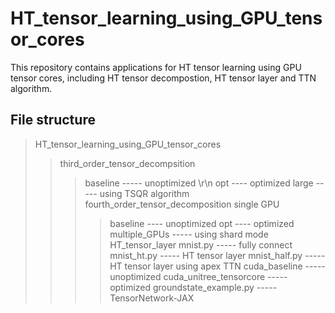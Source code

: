 # HT_tensor_learning_using_GPU_tensor_cores
This repository contains applications for HT tensor learning using GPU tensor cores, including HT tensor decompostion, HT tensor layer and TTN algorithm. 

## File structure

> HT_tensor_learning_using_GPU_tensor_cores
>> third_order_tensor_decompsition
>>> baseline \----- unoptimized \r\n
>>> opt      \---- optimized
>>> large    \----- using TSQR algorithm
>> fourth_order_tensor_decomposition
>>> single GPU
>>>> baseline \---- unoptimized
>>>> opt       \---- optimized
>>> multiple_GPUs    \----- using shard mode
>> HT_tensor_layer
>>> mnist.py  \----- fully connect
>>> mnist_ht.py \----- HT tensor layer
>>> mnist_half.py \----- HT tensor layer using apex
>> TTN
>>> cuda_baseline            \----- unoptimized
>>> cuda_unitree_tensorcore  \----- optimized
>>> groundstate_example.py   \----- TensorNetwork-JAX
